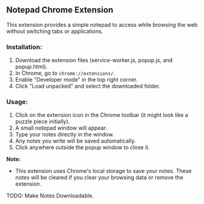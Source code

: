 ## Notepad Chrome Extension

This extension provides a simple notepad to access while browsing the web without switching tabs or applications.

### Installation:

1. Download the extension files (service-worker.js, popup.js, and popup.html).
2. In Chrome, go to `chrome://extensions/`.
3. Enable "Developer mode" in the top right corner.
4. Click "Load unpacked" and select the downloaded folder.

### Usage:

1. Click on the extension icon in the Chrome toolbar (it might look like a puzzle piece initially).
2. A small notepad window will appear.
3. Type your notes directly in the window.
4. Any notes you write will be saved automatically.
5. Click anywhere outside the popup window to close it.

**Note:**

* This extension uses Chrome's local storage to save your notes. These notes will be cleared if you clear your browsing data or remove the extension.

TODO: Make Notes Downloadable.
